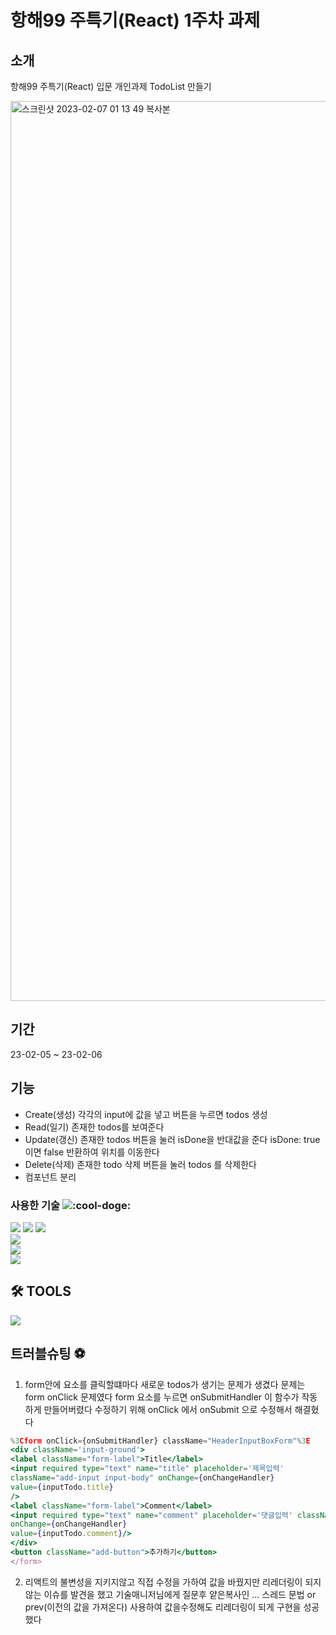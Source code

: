 # 항해99 주특기(React) 1주차 과제 

## 소개 
항해99 주특기(React) 입문 개인과제 
TodoList 만들기 

<img width="1440" alt="스크린샷 2023-02-07 01 13 49 복사본" src="https://user-images.githubusercontent.com/95469708/217130368-ae2e7adc-2809-41a4-90ac-d22a17757c67.png">


## 기간
23-02-05 ~ 23-02-06

## 기능 
- Create(생성)     각각의 input에 값을 넣고 버튼을 누르면 todos 생성
- Read(일기)        존재한 todos를 보여준다
- Update(갱신)    존재한 todos 버튼을 눌러 isDone을 반대값을 준다 
				isDone: true 이면 false 반환하여 위치를 이동한다
- Delete(삭제)      존재한 todo 삭제 버튼을 눌러 todos 를 삭제한다 
- 컴포넌트 분리 

### 사용한 기술 ![:cool-doge:](https://emoji.slack-edge.com/T01L2TNGW3T/cool-doge/f2792b8680627f7c.gif)

 ![](https://img.shields.io/badge/Html-E34F26?style=for-the-badge&logo=HTML5&logoColor=white)
   ![](https://img.shields.io/badge/CSS3-1572B6?style=for-the-badge&logo=CSS3&logoColor=white) 
    ![](https://img.shields.io/badge/JavaScript-F7DF1E?style=for-the-badge&logo=JavaScript&logoColor=white)  
     ![](https://img.shields.io/badge/React-61DAFB?style=for-the-badge&logo=React&logoColor=white)   
    ![](https://img.shields.io/badge/Gir-F05032?style=for-the-badge&logo=Git&logoColor=white)   
 ![](https://img.shields.io/badge/GitHub-181717?style=for-the-badge&logo=GitHub&logoColor=white)

## 🛠️ TOOLS 
 ![](https://img.shields.io/badge/VSCode-007ACC?style=for-the-badge&logo=VisualStudioCode&logoColor=white)


## 트러블슈팅 ⚽️

1. form안에 요소를 클릭할떄마다  새로운 todos가 생기는 문제가 생겼다
	문제는 form onClick 문제였다 form 요소를 누르면
	onSubmitHandler 이 함수가 작동하게 만들어버렸다 
	수정하기 위해 onClick 에서 onSubmit 으로 수정해서 해결혔다 

```jsx
%3Cform onClick={onSubmitHandler} className="HeaderInputBoxForm"%3E
<div className='input-ground'>
<label className="form-label">Title</label>
<input required type="text" name="title" placeholder='제목입력'
className="add-input input-body" onChange={onChangeHandler}
value={inputTodo.title}
/>
<label className="form-label">Comment</label>
<input required type="text" name="comment" placeholder='댓글입력' className="add-input input-body"
onChange={onChangeHandler}
value={inputTodo.comment}/>
</div>
<button className="add-button">추가하기</button>
</form>
```
	
2. 리액트의 불변성을 지키지않고 직접 수정을 가하여 값을 바꿨지만 리레더링이 되지 않는 이슈를 발견을 했고  기술매니저님에게 질문후 얕은복사인 ... 스레드 문법 or  prev(이전의 값을 가져온다) 사용하여 값을수정해도 리레더링이 되게 구현을 성공했다
